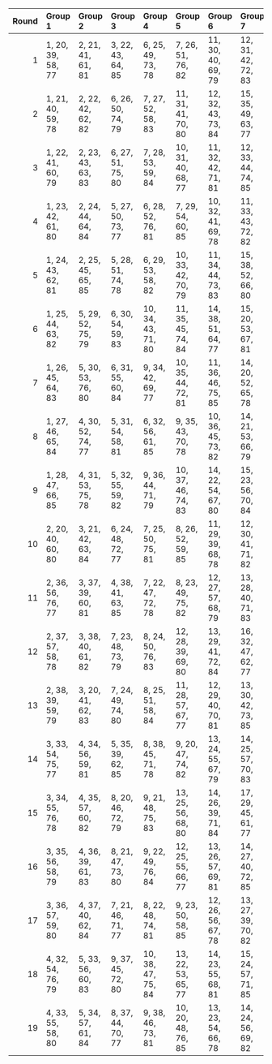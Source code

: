 |   Round | Group 1           | Group 2           | Group 3           | Group 4            | Group 5            | Group 6            | Group 7            | Group 8            | Group 9            | Group 10      | Group 11      | Group 12      | Group 13      | Group 14       | Group 15       | Group 16       | Group 17       | Group 18       | Group 19       |
|--------:|:------------------|:------------------|:------------------|:-------------------|:-------------------|:-------------------|:-------------------|:-------------------|:-------------------|:--------------|:--------------|:--------------|:--------------|:---------------|:---------------|:---------------|:---------------|:---------------|:---------------|
|       1 | 1, 20, 39, 58, 77 | 2, 21, 41, 61, 81 | 3, 22, 43, 64, 85 | 6, 25, 49, 73, 78  | 7, 26, 51, 76, 82  | 11, 30, 40, 69, 79 | 12, 31, 42, 72, 83 | 16, 35, 50, 65, 80 | 17, 36, 52, 68, 84 | 4, 23, 45, 67 | 5, 24, 47, 70 | 8, 27, 53, 60 | 9, 28, 55, 63 | 10, 29, 57, 66 | 13, 32, 44, 75 | 14, 33, 46, 59 | 15, 34, 48, 62 | 18, 37, 54, 71 | 19, 38, 56, 74 |
|       2 | 1, 21, 40, 59, 78 | 2, 22, 42, 62, 82 | 6, 26, 50, 74, 79 | 7, 27, 52, 58, 83  | 11, 31, 41, 70, 80 | 12, 32, 43, 73, 84 | 15, 35, 49, 63, 77 | 16, 36, 51, 66, 81 | 17, 37, 53, 69, 85 | 3, 23, 44, 65 | 4, 24, 46, 68 | 5, 25, 48, 71 | 8, 28, 54, 61 | 9, 29, 56, 64  | 10, 30, 39, 67 | 13, 33, 45, 76 | 14, 34, 47, 60 | 18, 38, 55, 72 | 19, 20, 57, 75 |
|       3 | 1, 22, 41, 60, 79 | 2, 23, 43, 63, 83 | 6, 27, 51, 75, 80 | 7, 28, 53, 59, 84  | 10, 31, 40, 68, 77 | 11, 32, 42, 71, 81 | 12, 33, 44, 74, 85 | 15, 36, 50, 64, 78 | 16, 37, 52, 67, 82 | 3, 24, 45, 66 | 4, 25, 47, 69 | 5, 26, 49, 72 | 8, 29, 55, 62 | 9, 30, 57, 65  | 13, 34, 46, 58 | 14, 35, 48, 61 | 17, 38, 54, 70 | 18, 20, 56, 73 | 19, 21, 39, 76 |
|       4 | 1, 23, 42, 61, 80 | 2, 24, 44, 64, 84 | 5, 27, 50, 73, 77 | 6, 28, 52, 76, 81  | 7, 29, 54, 60, 85  | 10, 32, 41, 69, 78 | 11, 33, 43, 72, 82 | 15, 37, 51, 65, 79 | 16, 38, 53, 68, 83 | 3, 25, 46, 67 | 4, 26, 48, 70 | 8, 30, 56, 63 | 9, 31, 39, 66 | 12, 34, 45, 75 | 13, 35, 47, 59 | 14, 36, 49, 62 | 17, 20, 55, 71 | 18, 21, 57, 74 | 19, 22, 40, 58 |
|       5 | 1, 24, 43, 62, 81 | 2, 25, 45, 65, 85 | 5, 28, 51, 74, 78 | 6, 29, 53, 58, 82  | 10, 33, 42, 70, 79 | 11, 34, 44, 73, 83 | 15, 38, 52, 66, 80 | 16, 20, 54, 69, 84 | 19, 23, 41, 59, 77 | 3, 26, 47, 68 | 4, 27, 49, 71 | 7, 30, 55, 61 | 8, 31, 57, 64 | 9, 32, 40, 67  | 12, 35, 46, 76 | 13, 36, 48, 60 | 14, 37, 50, 63 | 17, 21, 56, 72 | 18, 22, 39, 75 |
|       6 | 1, 25, 44, 63, 82 | 5, 29, 52, 75, 79 | 6, 30, 54, 59, 83 | 10, 34, 43, 71, 80 | 11, 35, 45, 74, 84 | 14, 38, 51, 64, 77 | 15, 20, 53, 67, 81 | 16, 21, 55, 70, 85 | 19, 24, 42, 60, 78 | 2, 26, 46, 66 | 3, 27, 48, 69 | 4, 28, 50, 72 | 7, 31, 56, 62 | 8, 32, 39, 65  | 9, 33, 41, 68  | 12, 36, 47, 58 | 13, 37, 49, 61 | 17, 22, 57, 73 | 18, 23, 40, 76 |
|       7 | 1, 26, 45, 64, 83 | 5, 30, 53, 76, 80 | 6, 31, 55, 60, 84 | 9, 34, 42, 69, 77  | 10, 35, 44, 72, 81 | 11, 36, 46, 75, 85 | 14, 20, 52, 65, 78 | 15, 21, 54, 68, 82 | 19, 25, 43, 61, 79 | 2, 27, 47, 67 | 3, 28, 49, 70 | 4, 29, 51, 73 | 7, 32, 57, 63 | 8, 33, 40, 66  | 12, 37, 48, 59 | 13, 38, 50, 62 | 16, 22, 56, 71 | 17, 23, 39, 74 | 18, 24, 41, 58 |
|       8 | 1, 27, 46, 65, 84 | 4, 30, 52, 74, 77 | 5, 31, 54, 58, 81 | 6, 32, 56, 61, 85  | 9, 35, 43, 70, 78  | 10, 36, 45, 73, 82 | 14, 21, 53, 66, 79 | 15, 22, 55, 69, 83 | 19, 26, 44, 62, 80 | 2, 28, 48, 68 | 3, 29, 50, 71 | 7, 33, 39, 64 | 8, 34, 41, 67 | 11, 37, 47, 76 | 12, 38, 49, 60 | 13, 20, 51, 63 | 16, 23, 57, 72 | 17, 24, 40, 75 | 18, 25, 42, 59 |
|       9 | 1, 28, 47, 66, 85 | 4, 31, 53, 75, 78 | 5, 32, 55, 59, 82 | 9, 36, 44, 71, 79  | 10, 37, 46, 74, 83 | 14, 22, 54, 67, 80 | 15, 23, 56, 70, 84 | 18, 26, 43, 60, 77 | 19, 27, 45, 63, 81 | 2, 29, 49, 69 | 3, 30, 51, 72 | 6, 33, 57, 62 | 7, 34, 40, 65 | 8, 35, 42, 68  | 11, 38, 48, 58 | 12, 20, 50, 61 | 13, 21, 52, 64 | 16, 24, 39, 73 | 17, 25, 41, 76 |
|      10 | 2, 20, 40, 60, 80 | 3, 21, 42, 63, 84 | 6, 24, 48, 72, 77 | 7, 25, 50, 75, 81  | 8, 26, 52, 59, 85  | 11, 29, 39, 68, 78 | 12, 30, 41, 71, 82 | 16, 34, 49, 64, 79 | 17, 35, 51, 67, 83 | 1, 38, 57, 76 | 4, 22, 44, 66 | 5, 23, 46, 69 | 9, 27, 54, 62 | 10, 28, 56, 65 | 13, 31, 43, 74 | 14, 32, 45, 58 | 15, 33, 47, 61 | 18, 36, 53, 70 | 19, 37, 55, 73 |
|      11 | 2, 36, 56, 76, 77 | 3, 37, 39, 60, 81 | 4, 38, 41, 63, 85 | 7, 22, 47, 72, 78  | 8, 23, 49, 75, 82  | 12, 27, 57, 68, 79 | 13, 28, 40, 71, 83 | 17, 32, 48, 64, 80 | 18, 33, 50, 67, 84 | 1, 35, 54, 73 | 5, 20, 43, 66 | 6, 21, 45, 69 | 9, 24, 51, 59 | 10, 25, 53, 62 | 11, 26, 55, 65 | 14, 29, 42, 74 | 15, 30, 44, 58 | 16, 31, 46, 61 | 19, 34, 52, 70 |
|      12 | 2, 37, 57, 58, 78 | 3, 38, 40, 61, 82 | 7, 23, 48, 73, 79 | 8, 24, 50, 76, 83  | 12, 28, 39, 69, 80 | 13, 29, 41, 72, 84 | 16, 32, 47, 62, 77 | 17, 33, 49, 65, 81 | 18, 34, 51, 68, 85 | 1, 36, 55, 74 | 4, 20, 42, 64 | 5, 21, 44, 67 | 6, 22, 46, 70 | 9, 25, 52, 60  | 10, 26, 54, 63 | 11, 27, 56, 66 | 14, 30, 43, 75 | 15, 31, 45, 59 | 19, 35, 53, 71 |
|      13 | 2, 38, 39, 59, 79 | 3, 20, 41, 62, 83 | 7, 24, 49, 74, 80 | 8, 25, 51, 58, 84  | 11, 28, 57, 67, 77 | 12, 29, 40, 70, 81 | 13, 30, 42, 73, 85 | 16, 33, 48, 63, 78 | 17, 34, 50, 66, 82 | 1, 37, 56, 75 | 4, 21, 43, 65 | 5, 22, 45, 68 | 6, 23, 47, 71 | 9, 26, 53, 61  | 10, 27, 55, 64 | 14, 31, 44, 76 | 15, 32, 46, 60 | 18, 35, 52, 69 | 19, 36, 54, 72 |
|      14 | 3, 33, 54, 75, 77 | 4, 34, 56, 59, 81 | 5, 35, 39, 62, 85 | 8, 38, 45, 71, 78  | 9, 20, 47, 74, 82  | 13, 24, 55, 67, 79 | 14, 25, 57, 70, 83 | 18, 29, 46, 63, 80 | 19, 30, 48, 66, 84 | 1, 31, 50, 69 | 2, 32, 52, 72 | 6, 36, 41, 65 | 7, 37, 43, 68 | 10, 21, 49, 58 | 11, 22, 51, 61 | 12, 23, 53, 64 | 15, 26, 40, 73 | 16, 27, 42, 76 | 17, 28, 44, 60 |
|      15 | 3, 34, 55, 76, 78 | 4, 35, 57, 60, 82 | 8, 20, 46, 72, 79 | 9, 21, 48, 75, 83  | 13, 25, 56, 68, 80 | 14, 26, 39, 71, 84 | 17, 29, 45, 61, 77 | 18, 30, 47, 64, 81 | 19, 31, 49, 67, 85 | 1, 32, 51, 70 | 2, 33, 53, 73 | 5, 36, 40, 63 | 6, 37, 42, 66 | 7, 38, 44, 69  | 10, 22, 50, 59 | 11, 23, 52, 62 | 12, 24, 54, 65 | 15, 27, 41, 74 | 16, 28, 43, 58 |
|      16 | 3, 35, 56, 58, 79 | 4, 36, 39, 61, 83 | 8, 21, 47, 73, 80 | 9, 22, 49, 76, 84  | 12, 25, 55, 66, 77 | 13, 26, 57, 69, 81 | 14, 27, 40, 72, 85 | 17, 30, 46, 62, 78 | 18, 31, 48, 65, 82 | 1, 33, 52, 71 | 2, 34, 54, 74 | 5, 37, 41, 64 | 6, 38, 43, 67 | 7, 20, 45, 70  | 10, 23, 51, 60 | 11, 24, 53, 63 | 15, 28, 42, 75 | 16, 29, 44, 59 | 19, 32, 50, 68 |
|      17 | 3, 36, 57, 59, 80 | 4, 37, 40, 62, 84 | 7, 21, 46, 71, 77 | 8, 22, 48, 74, 81  | 9, 23, 50, 58, 85  | 12, 26, 56, 67, 78 | 13, 27, 39, 70, 82 | 17, 31, 47, 63, 79 | 18, 32, 49, 66, 83 | 1, 34, 53, 72 | 2, 35, 55, 75 | 5, 38, 42, 65 | 6, 20, 44, 68 | 10, 24, 52, 61 | 11, 25, 54, 64 | 14, 28, 41, 73 | 15, 29, 43, 76 | 16, 30, 45, 60 | 19, 33, 51, 69 |
|      18 | 4, 32, 54, 76, 79 | 5, 33, 56, 60, 83 | 9, 37, 45, 72, 80 | 10, 38, 47, 75, 84 | 13, 22, 53, 65, 77 | 14, 23, 55, 68, 81 | 15, 24, 57, 71, 85 | 18, 27, 44, 61, 78 | 19, 28, 46, 64, 82 | 1, 29, 48, 67 | 2, 30, 50, 70 | 3, 31, 52, 73 | 6, 34, 39, 63 | 7, 35, 41, 66  | 8, 36, 43, 69  | 11, 20, 49, 59 | 12, 21, 51, 62 | 16, 25, 40, 74 | 17, 26, 42, 58 |
|      19 | 4, 33, 55, 58, 80 | 5, 34, 57, 61, 84 | 8, 37, 44, 70, 77 | 9, 38, 46, 73, 81  | 10, 20, 48, 76, 85 | 13, 23, 54, 66, 78 | 14, 24, 56, 69, 82 | 18, 28, 45, 62, 79 | 19, 29, 47, 65, 83 | 1, 30, 49, 68 | 2, 31, 51, 71 | 3, 32, 53, 74 | 6, 35, 40, 64 | 7, 36, 42, 67  | 11, 21, 50, 60 | 12, 22, 52, 63 | 15, 25, 39, 72 | 16, 26, 41, 75 | 17, 27, 43, 59 |